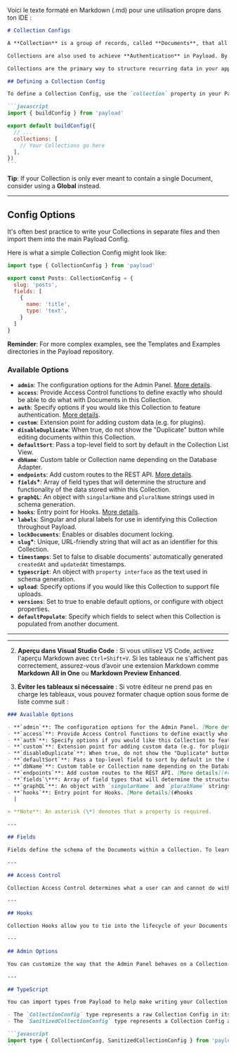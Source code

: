 Voici le texte formaté en Markdown (.md) pour une utilisation propre dans ton IDE :

````markdown
# Collection Configs

A **Collection** is a group of records, called **Documents**, that all share a common schema. You can define as many Collections as your application needs. Each Document in a Collection is stored in the Database based on the Fields that you define, and automatically generates a **Local API**, **REST API**, and **GraphQL API** used to manage your Documents.

Collections are also used to achieve **Authentication** in Payload. By defining a Collection with auth options, that Collection receives additional operations to support user authentication.

Collections are the primary way to structure recurring data in your application, such as users, products, pages, posts, and other types of content that you might want to manage. Each Collection can have its own unique **Access Control**, **Hooks**, **Admin Options**, and more.

## Defining a Collection Config

To define a Collection Config, use the `collection` property in your Payload Config:

```javascript
import { buildConfig } from 'payload'

export default buildConfig({
  // ...
  collections: [
    // Your Collections go here
  ],
})
```
````

**Tip**: If your Collection is only ever meant to contain a single Document, consider using a **Global** instead.

---

## Config Options

It's often best practice to write your Collections in separate files and then import them into the main Payload Config.

Here is what a simple Collection Config might look like:

```javascript
import type { CollectionConfig } from 'payload'

export const Posts: CollectionConfig = {
  slug: 'posts',
  fields: [
    {
      name: 'title',
      type: 'text',
    }
  ]
}
```

**Reminder**: For more complex examples, see the Templates and Examples directories in the Payload repository.

### Available Options

- **`admin`**: The configuration options for the Admin Panel. [More details](#admin-options).
- **`access`**: Provide Access Control functions to define exactly who should be able to do what with Documents in this Collection.
- **`auth`**: Specify options if you would like this Collection to feature authentication. [More details](#authentication).
- **`custom`**: Extension point for adding custom data (e.g. for plugins).
- **`disableDuplicate`**: When true, do not show the "Duplicate" button while editing documents within this Collection.
- **`defaultSort`**: Pass a top-level field to sort by default in the Collection List View.
- **`dbName`**: Custom table or Collection name depending on the Database Adapter.
- **`endpoints`**: Add custom routes to the REST API. [More details](#custom-endpoints).
- **`fields`\***: Array of field types that will determine the structure and functionality of the data stored within this Collection.
- **`graphQL`**: An object with `singularName` and `pluralName` strings used in schema generation.
- **`hooks`**: Entry point for Hooks. [More details](#hooks).
- **`labels`**: Singular and plural labels for use in identifying this Collection throughout Payload.
- **`lockDocuments`**: Enables or disables document locking.
- **`slug`\***: Unique, URL-friendly string that will act as an identifier for this Collection.
- **`timestamps`**: Set to false to disable documents' automatically generated `createdAt` and `updatedAt` timestamps.
- **`typescript`**: An object with `property interface` as the text used in schema generation.
- **`upload`**: Specify options if you would like this Collection to support file uploads.
- **`versions`**: Set to true to enable default options, or configure with object properties.
- **`defaultPopulate`**: Specify which fields to select when this Collection is populated from another document.

---

---

2. **Aperçu dans Visual Studio Code** : Si vous utilisez VS Code, activez l'aperçu Markdown avec `Ctrl+Shift+V`. Si les tableaux ne s'affichent pas correctement, assurez-vous d’avoir une extension Markdown comme **Markdown All in One** ou **Markdown Preview Enhanced**.

3. **Éviter les tableaux si nécessaire** : Si votre éditeur ne prend pas en charge les tableaux, vous pouvez formater chaque option sous forme de liste comme suit :

````markdown
### Available Options

- **`admin`**: The configuration options for the Admin Panel. [More details](#admin-options).
- **`access`**: Provide Access Control functions to define exactly who should be able to do what with Documents in this Collection.
- **`auth`**: Specify options if you would like this Collection to feature authentication. [More details](#authentication).
- **`custom`**: Extension point for adding custom data (e.g. for plugins).
- **`disableDuplicate`**: When true, do not show the "Duplicate" button while editing documents within this Collection.
- **`defaultSort`**: Pass a top-level field to sort by default in the Collection List View.
- **`dbName`**: Custom table or Collection name depending on the Database Adapter.
- **`endpoints`**: Add custom routes to the REST API. [More details](#custom-endpoints).
- **`fields`\***: Array of field types that will determine the structure and functionality of the data stored within this Collection.
- **`graphQL`**: An object with `singularName` and `pluralName` strings used in schema generation.
- **`hooks`**: Entry point for Hooks. [More details](#hooks
  |

> **Note**: An asterisk (\*) denotes that a property is required.

---

## Fields

Fields define the schema of the Documents within a Collection. To learn more, go to the [Fields documentation](#fields).

---

## Access Control

Collection Access Control determines what a user can and cannot do with any given Document within a Collection. To learn more, go to the [Access Control documentation](#access-control).

---

## Hooks

Collection Hooks allow you to tie into the lifecycle of your Documents so you can execute your own logic during specific events. To learn more, go to the [Hooks documentation](#hooks).

---

## Admin Options

You can customize the way that the Admin Panel behaves on a Collection-by-Collection basis. To learn more, go to the [Admin Options documentation](#admin-options).

---

## TypeScript

You can import types from Payload to help make writing your Collection configs easier and type-safe. There are two main types that represent the Collection Config: `CollectionConfig` and `SanitizeCollectionConfig`.

- The `CollectionConfig` type represents a raw Collection Config in its full form, where only the bare minimum properties are marked as required.
- The `SanitizedCollectionConfig` type represents a Collection Config after it has been fully sanitized. Generally, this is only used internally by Payload.

```javascript
import type { CollectionConfig, SanitizedCollectionConfig } from 'payload'
```
````

```

```
